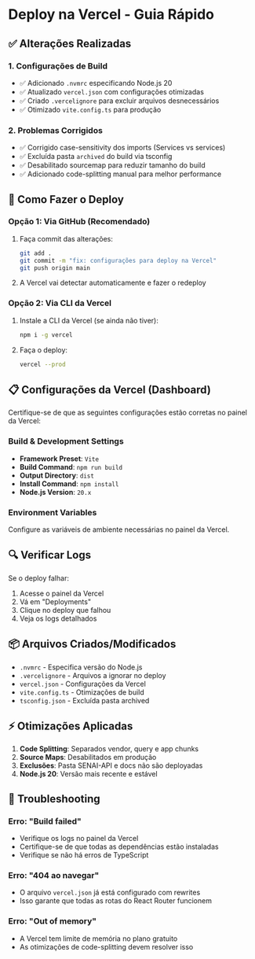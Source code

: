 # Deploy na Vercel - Guia Rápido

## ✅ Alterações Realizadas

### 1. Configurações de Build
- ✅ Adicionado `.nvmrc` especificando Node.js 20
- ✅ Atualizado `vercel.json` com configurações otimizadas
- ✅ Criado `.vercelignore` para excluir arquivos desnecessários
- ✅ Otimizado `vite.config.ts` para produção

### 2. Problemas Corrigidos
- ✅ Corrigido case-sensitivity dos imports (Services vs services)
- ✅ Excluída pasta `archived` do build via tsconfig
- ✅ Desabilitado sourcemap para reduzir tamanho do build
- ✅ Adicionado code-splitting manual para melhor performance

## 🚀 Como Fazer o Deploy

### Opção 1: Via GitHub (Recomendado)
1. Faça commit das alterações:
   ```bash
   git add .
   git commit -m "fix: configurações para deploy na Vercel"
   git push origin main
   ```

2. A Vercel vai detectar automaticamente e fazer o redeploy

### Opção 2: Via CLI da Vercel
1. Instale a CLI da Vercel (se ainda não tiver):
   ```bash
   npm i -g vercel
   ```

2. Faça o deploy:
   ```bash
   vercel --prod
   ```

## 📋 Configurações da Vercel (Dashboard)

Certifique-se de que as seguintes configurações estão corretas no painel da Vercel:

### Build & Development Settings
- **Framework Preset**: `Vite`
- **Build Command**: `npm run build`
- **Output Directory**: `dist`
- **Install Command**: `npm install`
- **Node.js Version**: `20.x`

### Environment Variables
Configure as variáveis de ambiente necessárias no painel da Vercel.

## 🔍 Verificar Logs

Se o deploy falhar:
1. Acesse o painel da Vercel
2. Vá em "Deployments"
3. Clique no deploy que falhou
4. Veja os logs detalhados

## 📦 Arquivos Criados/Modificados

- `.nvmrc` - Especifica versão do Node.js
- `.vercelignore` - Arquivos a ignorar no deploy
- `vercel.json` - Configurações da Vercel
- `vite.config.ts` - Otimizações de build
- `tsconfig.json` - Excluída pasta archived

## ⚡ Otimizações Aplicadas

1. **Code Splitting**: Separados vendor, query e app chunks
2. **Source Maps**: Desabilitados em produção
3. **Exclusões**: Pasta SENAI-API e docs não são deployadas
4. **Node.js 20**: Versão mais recente e estável

## 🐛 Troubleshooting

### Erro: "Build failed"
- Verifique os logs no painel da Vercel
- Certifique-se de que todas as dependências estão instaladas
- Verifique se não há erros de TypeScript

### Erro: "404 ao navegar"
- O arquivo `vercel.json` já está configurado com rewrites
- Isso garante que todas as rotas do React Router funcionem

### Erro: "Out of memory"
- A Vercel tem limite de memória no plano gratuito
- As otimizações de code-splitting devem resolver isso
